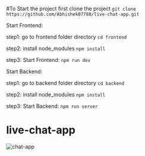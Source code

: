 #To Start the project 
first clone the project ``git clone https://github.com/Abhishek07788/live-chat-app.git``

Start Frontend:

step1: go to frontend folder directory ``cd frontend``

step2: install node_modules ``npm install``

step3: Start Frontend: ``npm run dev`` 

Start Backend:

step1: go to backend folder directory ``cd backend``

step2: install node_modules ``npm install``

step3: Start Backend: ``npm run server``

# live-chat-app
![chat-app](https://github.com/Abhishek07788/live-chat-app/assets/104199818/7eb8ec36-d9dd-4a5b-b04f-72d4dd461f92)

